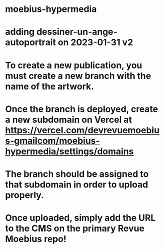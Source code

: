 # moebius-hypermedia
# adding dessiner-un-ange-autoportrait on 2023-01-31 v2
# To create a new publication, you must create a new branch with the name of the artwork. 
# Once the branch is deployed, create a new subdomain on Vercel at https://vercel.com/devrevuemoebius-gmailcom/moebius-hypermedia/settings/domains 
# The branch should be assigned to that subdomain in order to upload properly.
# Once uploaded, simply add the URL to the CMS on the primary Revue Moebius repo!